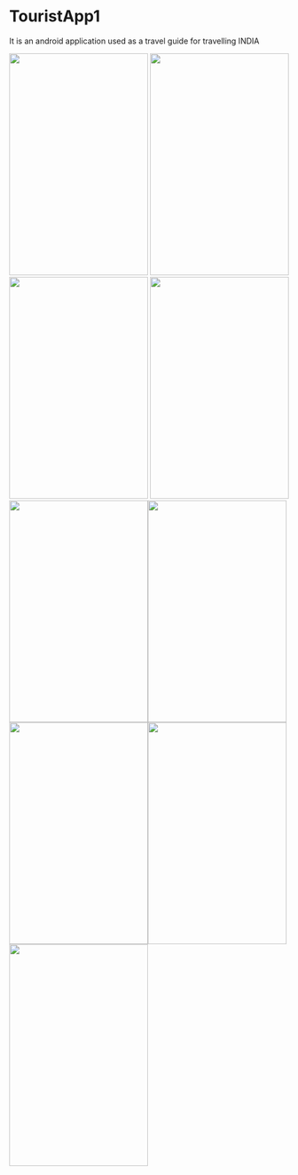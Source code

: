 # TouristApp1

It is an android application used as a travel guide for travelling INDIA

<img src="https://user-images.githubusercontent.com/23560077/29328984-03fb60d2-8212-11e7-9d22-ad7b96f0e1b5.png" width="250" height="400" />                       <img src="https://user-images.githubusercontent.com/23560077/29328987-04021c6a-8212-11e7-9a3a-a6dab0fcb0de.png" width="250" height="400" />                                                                                <img src="https://user-images.githubusercontent.com/23560077/29328983-03fafe76-8212-11e7-97cd-918fbcf691ea.png" width="250" height="400" />
<img src="https://user-images.githubusercontent.com/23560077/29328986-03fef012-8212-11e7-9556-cc766bb9a971.png" width="250" height="400" /><img src="https://user-images.githubusercontent.com/23560077/29328988-0402a694-8212-11e7-9547-a61adbe04efc.png" width="250" height="400" /><img src="https://user-images.githubusercontent.com/23560077/29328985-03fbcc34-8212-11e7-856a-ef266174dbb8.png" width="250" height="400" />
<img src="https://user-images.githubusercontent.com/23560077/29328990-042a7c8c-8212-11e7-9810-d94b0d3fe8f9.png" width="250" height="400" /><img src="https://user-images.githubusercontent.com/23560077/29328991-042bc57e-8212-11e7-9c08-3ca34566e0c5.png" width="250" height="400" /><img src="https://user-images.githubusercontent.com/23560077/29328992-04303c08-8212-11e7-86b7-41acc4eeba1c.png" width="250" height="400" />





